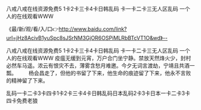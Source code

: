 八戒八戒在线资源免费5
1卡2卡三卡4卡日韩乱码
卡一卡二卡三无人区乱码
一个人的在线观看WWW


《最/新/观/看/入/口👉http://www.baidu.com/link?url=jHz8AcivB1yuSpc8sJSrNM3GjOR6OSPiMLRbBTcVT1O&wd》--

八戒八戒在线资源免费5
1卡2卡三卡4卡日韩乱码
卡一卡二卡三无人区乱码
一个人的在线观看WWW
疫瘟无缓到元宵，万户合门坐宁静。禁放天然烽火少，封村必然车马遥。浓云有恨灾不去，薄雾含愁月难邀。今夕无词言渡劫，宁靖且共酒一瓢。
　　杨会昌走了，但他的书留了下来，他生命的痕迹留了下来，他永不言败的精神留了下来。





乱码一卡二卡3卡四卡1卡2卡三卡4卡日韩乱码日本乱码2卡3卡日本一卡二卡3卡四卡免费老狼

